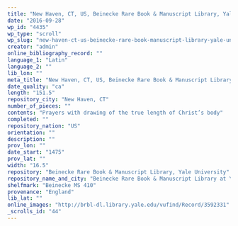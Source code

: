 ```yaml
---
title: "New Haven, CT, US, Beinecke Rare Book & Manuscript Library, Yale University, Beinecke MS 410"
date: "2016-09-28"
wp_id: "4435"
wp_type: "scroll"
wp_slug: "new-haven-ct-us-beinecke-rare-book-manuscript-library-yale-university-beinecke-ms-410"
creator: "admin"
online_bibliography_record: ""
language_1: "Latin"
language_2: ""
lib_lon: ""
meta_title: "New Haven, CT, US, Beinecke Rare Book & Manuscript Library, Yale University, Beinecke MS 410"
date_quality: "ca"
length: "151.5"
repository_city: "New Haven, CT"
number_of_pieces: ""
contents: "Prayers with drawing of the true length of Christ’s body"
completed: ""
repository_nation: "US"
orientation: ""
description: ""
prov_lon: ""
date_start: "1475"
prov_lat: ""
width: "16.5"
repository: "Beinecke Rare Book & Manuscript Library, Yale University"
repository_name_and_city: "Beinecke Rare Book & Manuscript Library at Yale University, New Haven CT US"
shelfmark: "Beinecke MS 410"
provenance: "England"
lib_lat: ""
online_images: "http://brbl-dl.library.yale.edu/vufind/Record/3592331"
_scrolls_id: "44"
---
```



